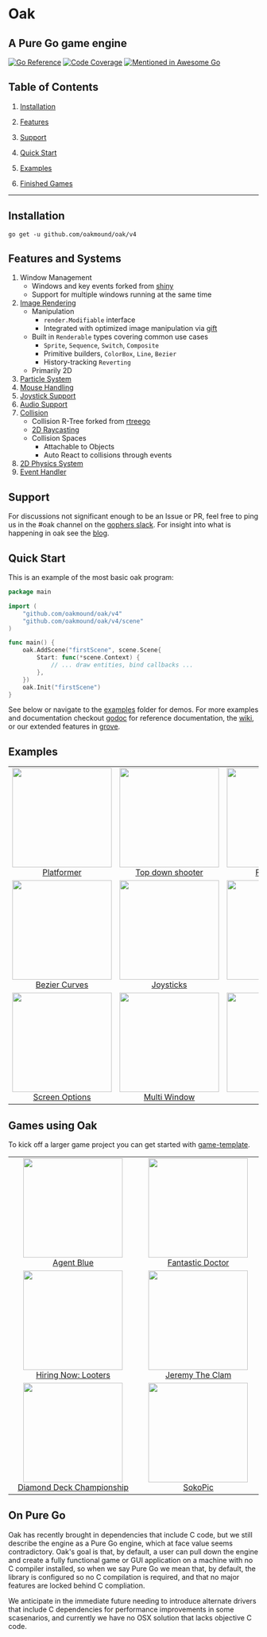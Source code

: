 # Oak

## A Pure Go game engine

[![Go Reference](https://pkg.go.dev/badge/github.com/oakmound/oak/v4.svg)](https://pkg.go.dev/github.com/oakmound/oak/v4)
[![Code Coverage](https://codecov.io/gh/oakmound/oak/branch/master/graph/badge.svg)](https://codecov.io/gh/oakmound/oak)
[![Mentioned in Awesome Go](https://awesome.re/mentioned-badge-flat.svg)](https://github.com/avelino/awesome-go)

## Table of Contents

1. [Installation](#installation)

1. [Features](#features)

1. [Support](#support)

1. [Quick Start](#quick-start)

1. [Examples](#examples)

1. [Finished Games](#finished-games)

***

## Installation <a name="installation"/>

`go get -u github.com/oakmound/oak/v4`

## Features and Systems <a name="features"></a>

1. Window Management
    - Windows and key events forked from [shiny](https://pkg.go.dev/golang.org/x/exp/shiny)
    - Support for multiple windows running at the same time
1. [Image Rendering](https://pkg.go.dev/github.com/oakmound/oak/v4/render)
    - Manipulation
        - `render.Modifiable` interface
        - Integrated with optimized image manipulation via [gift](https://github.com/disintegration/gift)
    - Built in `Renderable` types covering common use cases
        - `Sprite`, `Sequence`, `Switch`, `Composite`
        - Primitive builders, `ColorBox`, `Line`, `Bezier`
        - History-tracking `Reverting`
    - Primarily 2D
1. [Particle System](https://pkg.go.dev/github.com/oakmound/oak/v4/render/particle)
1. [Mouse Handling](https://pkg.go.dev/github.com/oakmound/oak/v4/mouse)
1. [Joystick Support](https://pkg.go.dev/github.com/oakmound/oak/v4/joystick)
1. [Audio Support](https://pkg.go.dev/github.com/oakmound/oak/v4/audio)
1. [Collision](https://pkg.go.dev/github.com/oakmound/oak/v4/collision)
    - Collision R-Tree forked from [rtreego](https://github.com/dhconnelly/rtreego)
    - [2D Raycasting](https://pkg.go.dev/github.com/oakmound/oak/v4/collision/ray)
    - Collision Spaces
        - Attachable to Objects
        - Auto React to collisions through events
1. [2D Physics System](https://pkg.go.dev/github.com/oakmound/oak/v4/physics)
1. [Event Handler](https://pkg.go.dev/github.com/oakmound/oak/v4/event)

## Support <a name="support"></a>

For discussions not significant enough to be an Issue or PR, feel free to ping us in the #oak channel on the [gophers slack](https://invite.slack.golangbridge.org/). For insight into what is happening in oak see the [blog](https://200sc.dev/).

## Quick Start <a name="quick-start"></a>

This is an example of the most basic oak program:

```go
package main

import (
    "github.com/oakmound/oak/v4"
    "github.com/oakmound/oak/v4/scene"
)

func main() {
    oak.AddScene("firstScene", scene.Scene{
        Start: func(*scene.Context) {
            // ... draw entities, bind callbacks ... 
        }, 
    })
    oak.Init("firstScene")
}
```

See below or navigate to the [examples](examples) folder for demos. For more examples and documentation checkout  [godoc](https://pkg.go.dev/github.com/oakmound/oak/v4) for reference documentation, the [wiki](https://github.com/oakmound/oak/wiki), or our extended features in [grove](https://github.com/oakmound/grove). 

## Examples <a name="examples"></a>

| | | |
|:-------------------------:|:-------------------------:|:-------------------------:|
|<img width="200"  src="examples/platformer/example.gif" a=examples/platformer>  [Platformer](examples/platformer) |  <img width="200"  src="examples/top-down-shooter//example.gif"> [Top down shooter](examples/top-down-shooter)|<img width="200"  src="examples/flappy-bird//example.gif"> [Flappy Bird](examples/flappy-bird/)
|  <img width="200"  src="examples/bezier/example.PNG"> [Bezier Curves](examples/bezier) |<img width="200"  src="examples/joystick-viz/example.gif"> [Joysticks](examples/joystick-viz)|<img width="200"  src="examples/piano/example.gif"> [Piano](examples/piano)|
|<img width="200"  src="examples/screenopts/example.PNG"> [Screen Options](examples/screenopts)  |  <img width="200"  src="examples/multi-window/example.PNG"> [Multi Window](examples/multi-window) |<img width="200"  src="examples/particle-demo/overviewExample.gif"> [Particles](examples/particle-demo)|

## Games using Oak <a name="finished-games"></a>

To kick off a larger game project you can get started with [game-template](https://github.com/oakmound/game-template).

| | |
|:-------------------------:|:-------------------------:|
|<img width="200"  src="https://img.itch.zone/aW1hZ2UvMTk4MjIxLzkyNzUyOC5wbmc=/original/aRusLc.png" a=examples/platformer-tutorial>  [Agent Blue](https://oakmound.itch.io/agent-blue) |  <img width="200"  src="https://img.itch.zone/aW1hZ2UvMTY4NDk1Lzc4MDk1Mi5wbmc=/original/hIjzFm.png"> [Fantastic Doctor](https://github.com/oakmound/lowrez17)
|<img width="200"  src="https://img.itch.zone/aW1hZ2UvMzkwNjM5LzI2NzU0ODMucG5n/original/eaoFrd.png">  [Hiring Now: Looters](https://oakmound.itch.io/cheststacker) |  <img width="200"  src="https://img.itch.zone/aW1hZ2UvMTYzNjgyLzc1NDkxOS5wbmc=/original/%2BwvZ7j.png"> [Jeremy The Clam](https://github.com/200sc/jeremy)
|<img width="200"  src="https://img.itch.zone/aW1hZ2UvOTE0MjYzLzUxNjg3NDEucG5n/original/5btfEr.png">  [Diamond Deck Championship](https://oakmound.itch.io/diamond-deck-championship) |  <img width="200"  src="https://img.itch.zone/aW1nLzgzMDM5MjcucG5n/105x83%23/oA19CL.png">  [SokoPic](https://oakmound.itch.io/sokopic) 

## On Pure Go <a name="pure-go"/>

Oak has recently brought in dependencies that include C code, but we still describe the engine as a Pure Go engine, which at face value seems contradictory. Oak's goal is that, by default, a user can pull down the engine and create a fully functional game or GUI application on a machine with no C compiler installed, so when we say Pure Go we mean that, by default, the library is configured so no C compilation is required, and that no major features are locked behind C compliation.  

We anticipate in the immediate future needing to introduce alternate drivers that include C dependencies for performance improvements in some scasenarios, and currently we have no OSX solution that lacks objective C code.
